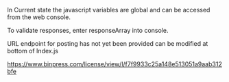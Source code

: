 ﻿In Current state the javascript variables are global and can be accessed from the web console.

To validate responses, enter responseArray into console.

URL endpoint for posting has not yet been provided can be modified at bottom of Index.js

https://www.binpress.com/license/view/l/f7f9933c25a148e513051a9aab312bfe